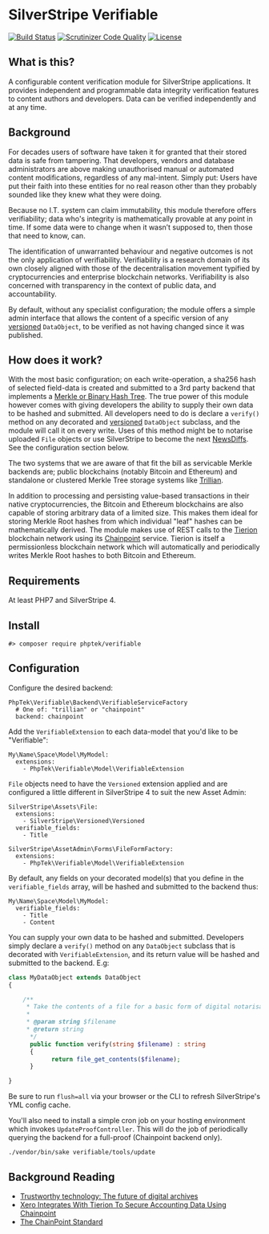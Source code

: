 # SilverStripe Verifiable

[![Build Status](https://api.travis-ci.org/phptek/silverstripe-verifiable.svg?branch=master)](https://travis-ci.org/phptek/silverstripe-verifiable)
[![Scrutinizer Code Quality](https://scrutinizer-ci.com/g/phptek/silverstripe-verifiable/badges/quality-score.png?b=master)](https://scrutinizer-ci.com/g/phptek/silverstripe-verifiable/?branch=master)
[![License](https://poser.pugx.org/phptek/verifiable/license.svg)](https://github.com/phptek/silverstripe-verifiable/blob/master/LICENSE.md)

## What is this?

A configurable content verification module for SilverStripe applications. It provides independent and programmable data integrity verification features to content authors and developers. Data can be verified independently and at any time.

## Background

For decades users of software have taken it for granted that their stored data is safe from tampering. That developers, vendors and database administrators are above making unauthorised manual or automated content modifications, regardless of any mal-intent. Simply put: Users have put their faith into these entities for no real reason other than they probably sounded like they knew what they were doing.

Because no I.T. system can claim immutability, this module therefore offers verifiability; data who's integrity is mathematically provable at any point in time. If some data were to change when it wasn’t supposed to, then those that need to know, can.

The identification of unwarranted behaviour and negative outcomes is not the only application of verifiability. Verifiability is a research domain of its own closely aligned with those of the decentralisation movement typified by cryptocurrencies and enterprise blockchain networks. Verifiability is also concerned with transparency in the context of public data, and accountability.

By default, without any specialist configuration; the module offers a simple admin interface that allows the content of a specific version of any [versioned](https://github.com/silverstripe/silverstripe-versioned) `DataObject`, to be verified as not having changed since it was published.

## How does it work?

With the most basic configuration; on each write-operation, a sha256 hash of selected field-data is created and submitted to a 3rd party backend that implements a [Merkle or Binary Hash Tree](https://en.wikipedia.org/wiki/Merkle_tree). The true power of this module however comes with giving developers the ability to supply their own data to be hashed and submitted. All developers need to do is declare a `verify()` method on any decorated and [versioned](https://github.com/silverstripe/silverstripe-versioned) `DataObject` subclass, and the module will call it on every write. Uses of this method might be to notarise uploaded `File` objects or use SilverStripe to become the next [NewsDiffs](https://newsdiffs.org/). See the configuration section below. 

The two systems that we are aware of that fit the bill as servicable Merkle backends are; public blockchains (notably Bitcoin and Ethereum) and standalone or clustered Merkle Tree storage systems like [Trillian](https://github.com/google/trillian/).

In addition to processing and persisting value-based transactions in their native cryptocurrencies, the Bitcoin and Ethereum blockchains are also capable of storing arbitrary data of a limited size. This makes them ideal for storing Merkle Root hashes from which individual "leaf" hashes can be mathematically derived. The module makes use of REST calls to the [Tierion](https://tierion.com/) blockchain network using its [Chainpoint](https://chainpoint.org) service. Tierion is itself a permissionless blockchain network which will automatically and periodically writes Merkle Root hashes to both Bitcoin and Ethereum.

## Requirements

At least PHP7 and SilverStripe 4.

## Install

    #> composer require phptek/verifiable

## Configuration

Configure the desired backend:

```YML
PhpTek\Verifiable\Backend\VerifiableServiceFactory
  # One of: "trillian" or "chainpoint"
  backend: chainpoint
```

Add the `VerifiableExtension` to each data-model that you'd like to be "Verifiable":

```YML
My\Name\Space\Model\MyModel:
  extensions:
    - PhpTek\Verifiable\Model\VerifiableExtension
```

`File` objects need to have the `Versioned` extension applied and are configured a little different in SilverStripe 4 to suit the new Asset Admin:

```YML
SilverStripe\Assets\File:
  extensions:
    - SilverStripe\Versioned\Versioned
  verifiable_fields:
    - Title
    
SilverStripe\AssetAdmin\Forms\FileFormFactory:
  extensions:
    - PhpTek\Verifiable\Model\VerifiableExtension
```

By default, any fields on your decorated model(s) that you define in the `verifiable_fields` array, will be hashed and submitted to the backend thus:

```YML
My\Name\Space\Model\MyModel:
  verifiable_fields:
    - Title
    - Content
```

You can supply your own data to be hashed and submitted. Developers simply declare a `verify()` method on any `DataObject` subclass that is decorated with `VerifiableExtension`, and its return value will be hashed and submitted to the backend. E.g:

```PHP
class MyDataObject extends DataObject
{

    /**
     * Take the contents of a file for a basic form of digital notarisation.
     * 
     * @param string $filename 
     * @return string
      */ 
      public function verify(string $filename) : string
      {
            return file_get_contents($filename);
      }

}

```

Be sure to run `flush=all` via your browser or the CLI to refresh SilverStripe's YML config cache.

You'll also need to install a simple cron job on your hosting environment which invokes `UpdateProofController`. This will do the job of periodically querying the backend for a full-proof (Chainpoint backend only).

    ./vendor/bin/sake verifiable/tools/update

## Background Reading

* [Trustworthy technology: The future of digital archives](https://blog.nationalarchives.gov.uk/blog/trustworthy-technology-future-digital-archives/)
* [Xero Integrates With Tierion To Secure Accounting Data Using Chainpoint](https://blog.tierion.com/2018/04/19/xero-integrates-with-tierion-to-secure-accounting-data-using-chainpoint/)
* [The ChainPoint Standard](https://chainpoint.org/)
